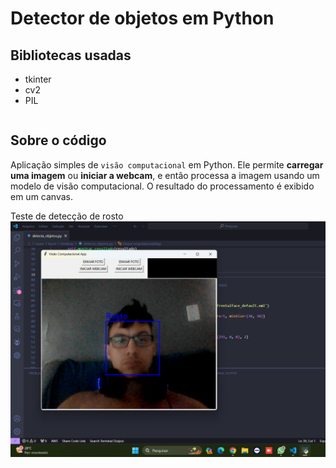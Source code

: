 # Detector de objetos em Python
## Bibliotecas usadas
<table>
	<ul>
		<li>tkinter</li>
		<li>cv2</li>
		<li>PIL</li>
	</ul>
</table>

## Sobre o código
Aplicação simples de <code>visão computacional</code> em Python. Ele permite <b>carregar uma imagem</b> ou <b>iniciar a webcam</b>, e então processa a imagem usando um modelo de visão computacional. O resultado do processamento é exibido em um canvas.


Teste de detecção de rosto
<img src="https://github.com/leostella97/detecta_objetos/blob/main/img/rosto_detectado.png?raw=true">
